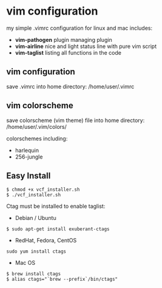 vim configuration
====================
my simple .vimrc configuration for linux and mac includes:
* **vim-pathogen** plugin managing plugin
* **vim-airline** nice and light status line with pure vim script
* **vim-taglist** listing all functions in the code

vim configuration
--------------------
save .vimrc into home directory: /home/user/.vimrc

vim colorscheme
--------------------
save colorscheme (vim theme) file into home directory: /home/user/.vim/colors/

colorschemes including:
* harlequin
* 256-jungle

Easy Install
--------------------
```shell
$ chmod +x vcf_installer.sh
$ ./vcf_installer.sh
```

Ctag must be installed to enable taglist:
* Debian / Ubuntu
```shell
$ sudo apt-get install exuberant-ctags
```
* RedHat, Fedora, CentOS
```shell
sudo yum install ctags
```
* Mac OS
```shell
$ brew install ctags
$ alias ctags="`brew --prefix`/bin/ctags"
```

